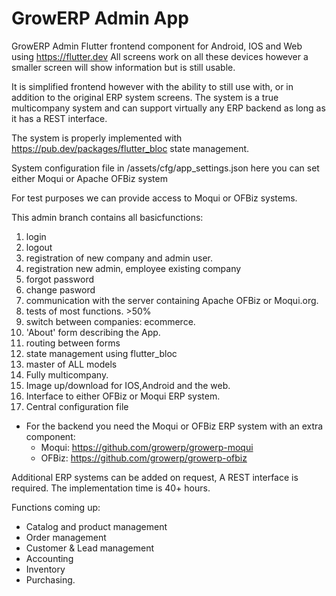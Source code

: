 # GrowERP Admin App

GrowERP Admin Flutter frontend component for Android, IOS and Web using https://flutter.dev
All screens work on all these devices however a smaller screen will show information but is still usable.

It is simplified frontend however with the ability to still use with, or in addition to the original ERP system screens.
The system is a true multicompany system and can support virtually any ERP backend as long as it has a REST interface.

The system is properly implemented with https://pub.dev/packages/flutter_bloc state management.

System configuration file in /assets/cfg/app_settings.json
here you can set either Moqui or Apache OFBiz system

For test purposes we can provide access to Moqui or OFBiz systems.

This admin branch contains all basicfunctions:

1. login
2. logout
3. registration of new company and admin user.
4. registration new admin, employee existing company
5. forgot password
6. change pasword
7. communication with the server containing Apache OFBiz or Moqui.org.
8. tests of most functions. >50%
9. switch between companies: ecommerce.
10. 'About' form describing the App.
11. routing between forms
12. state management using flutter_bloc
13. master of ALL models
14. Fully multicompany.
15. Image up/download for IOS,Android and the web.
16. Interface to either OFBiz or Moqui ERP system.
17. Central configuration file

* For the backend you need the Moqui or OFBiz ERP system
  with an extra component:
  - Moqui:  https://github.com/growerp/growerp-moqui
  - OFBiz:  https://github.com/growerp/growerp-ofbiz

Additional ERP systems can be added on request, A REST interface is required.
The implementation time is 40+ hours.

Functions coming up:
* Catalog and product management
* Order management
* Customer & Lead management
* Accounting
* Inventory
* Purchasing.
